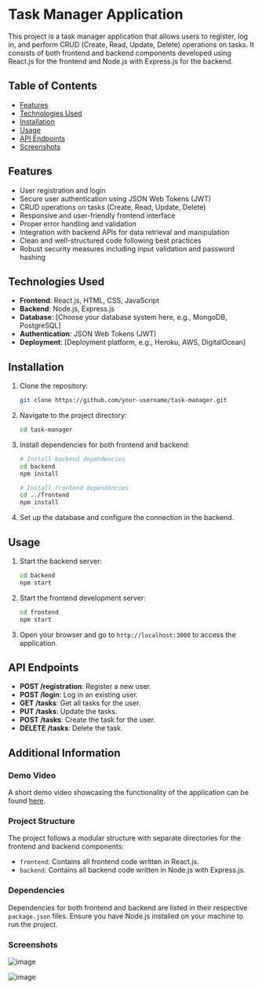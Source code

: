 # Task Manager Application

This project is a task manager application that allows users to register, log in, and perform CRUD (Create, Read, Update, Delete) operations on tasks. It consists of both frontend and backend components developed using React.js for the frontend and Node.js with Express.js for the backend.

## Table of Contents

- [Features](#features)
- [Technologies Used](#technologies-used)
- [Installation](#installation)
- [Usage](#usage)
- [API Endpoints](#api-endpoints)
- [Screenshots](#screenshots)

## Features

- User registration and login
- Secure user authentication using JSON Web Tokens (JWT)
- CRUD operations on tasks (Create, Read, Update, Delete)
- Responsive and user-friendly frontend interface
- Proper error handling and validation
- Integration with backend APIs for data retrieval and manipulation
- Clean and well-structured code following best practices
- Robust security measures including input validation and password hashing

## Technologies Used

- **Frontend**: React.js, HTML, CSS, JavaScript
- **Backend**: Node.js, Express.js
- **Database**: [Choose your database system here, e.g., MongoDB, PostgreSQL]
- **Authentication**: JSON Web Tokens (JWT)
- **Deployment**: [Deployment platform, e.g., Heroku, AWS, DigitalOcean]

## Installation

1. Clone the repository:

   ```bash
   git clone https://github.com/your-username/task-manager.git
   ```

2. Navigate to the project directory:

   ```bash
   cd task-manager
   ```

3. Install dependencies for both frontend and backend:

   ```bash
   # Install backend dependencies
   cd backend
   npm install

   # Install frontend dependencies
   cd ../frontend
   npm install
   ```

4. Set up the database and configure the connection in the backend.

## Usage

1. Start the backend server:

   ```bash
   cd backend
   npm start
   ```

2. Start the frontend development server:

   ```bash
   cd frontend
   npm start
   ```

3. Open your browser and go to `http://localhost:3000` to access the application.

## API Endpoints

- **POST /registration**: Register a new user.
- **POST /login**: Log in an existing user.
- **GET /tasks**: Get all tasks for the user.
- **PUT /tasks**: Update the tasks.
- **POST /tasks**: Create the task for the user.
- **DELETE /tasks**: Delete the task.



## Additional Information

### Demo Video

A short demo video showcasing the functionality of the application can be found [here](https://www.awesomescreenshot.com/video/27554514?key=74f57812a5634038a03c5fa9fc1bf009).

### Project Structure

The project follows a modular structure with separate directories for the frontend and backend components:

- `frontend`: Contains all frontend code written in React.js.
- `backend`: Contains all backend code written in Node.js with Express.js.

### Dependencies

Dependencies for both frontend and backend are listed in their respective `package.json` files. Ensure you have Node.js installed on your machine to run the project.

### Screenshots
![image](https://github.com/siddhant-sri/w3Villa_Task_Manager/assets/63922624/fb94913e-b84f-44b8-b8e8-09d89ac49301)

![image](https://github.com/siddhant-sri/w3Villa_Task_Manager/assets/63922624/17228c57-08ac-4637-93af-cc6a99d6a6fe)


